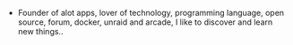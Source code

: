 - Founder of alot apps, lover of technology, programming language, open source, forum, docker, unraid and arcade, I like to discover and learn new things..
  <br>

































































































































































































































